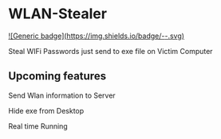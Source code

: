 # WLAN-Stealer 

[![Generic badge](https://img.shields.io/badge/<COMING SOON>-<STATUS>-<COLOR>.svg)](https://shields.io/)

Steal WIFi Passwords just send to exe file on Victim Computer
## Upcoming features

Send Wlan information to Server

Hide exe from Desktop

Real time Running 
